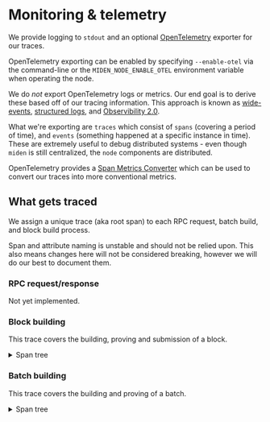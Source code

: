 # Monitoring & telemetry

We provide logging to `stdout` and an optional [OpenTelemetry](https://opentelemetry.io/) exporter for our traces.

OpenTelemetry exporting can be enabled by specifying `--enable-otel` via the command-line or the
`MIDEN_NODE_ENABLE_OTEL` environment variable when operating the node.

We do _not_ export OpenTelemetry logs or metrics. Our end goal is to derive these based off of our tracing information.
This approach is known as [wide-events](https://isburmistrov.substack.com/p/all-you-need-is-wide-events-not-metrics),
[structured logs](https://newrelic.com/blog/how-to-relic/structured-logging), and
[Observibility 2.0](https://www.honeycomb.io/blog/time-to-version-observability-signs-point-to-yes).

What we're exporting are `traces` which consist of `spans` (covering a period of time), and `events` (something happened
at a specific instance in time). These are extremely useful to debug distributed systems - even though `miden` is still
centralized, the `node` components are distributed.

OpenTelemetry provides a
[Span Metrics Converter](https://github.com/open-telemetry/opentelemetry-collector-contrib/tree/main/connector/spanmetricsconnector)
which can be used to convert our traces into more conventional metrics.

## What gets traced

We assign a unique trace (aka root span) to each RPC request, batch build, and block build process.

<div class="warning">

Span and attribute naming is unstable and should not be relied upon. This also means changes here will not be considered
breaking, however we will do our best to document them.

</div>

### RPC request/response

Not yet implemented.

### Block building

This trace covers the building, proving and submission of a block.

<details>
  <summary>Span tree</summary>

```sh
block_builder.build_block
┝━ block_builder.select_block
│  ┝━ mempool.lock
│  ┕━ mempool.select_block
┝━ block_builder.get_block_inputs
│  ┝━ block_builder.summarize_batches
│  ┕━ store.client.get_block_inputs
│     ┕━ store.rpc/GetBlockInputs
│        ┕━ store.server.get_block_inputs
│           ┝━ validate_nullifiers
│           ┝━ read_account_ids
│           ┝━ validate_notes
│           ┝━ select_block_header_by_block_num
│           ┝━ select_note_inclusion_proofs
│           ┕━ select_block_headers
┝━ block_builder.prove_block
│  ┝━ execute_program
│  ┕━ block_builder.simulate_proving
┝━ block_builder.inject_failure
┕━ block_builder.commit_block
   ┝━ store.client.apply_block
   │ ┕━ store.rpc/ApplyBlock
   │    ┕━ store.server.apply_block
   │       ┕━ apply_block
   │          ┝━ select_block_header_by_block_num
   │          ┕━ update_in_memory_structs
   ┝━ mempool.lock
   ┕━ mempool.commit_block
      ┕━ mempool.revert_expired_transactions
         ┕━ mempool.revert_transactions
```

</details>

### Batch building

This trace covers the building and proving of a batch.

<details>
  <summary>Span tree</summary>

```sh
batch_builder.build_batch
┝━ batch_builder.wait_for_available_worker
┝━ batch_builder.select_batch
│  ┝━ mempool.lock
│  ┕━ mempool.select_batch
┝━ batch_builder.get_batch_inputs
│  ┕━ store.client.get_batch_inputs
┝━ batch_builder.propose_batch
┝━ batch_builder.prove_batch
┝━ batch_builder.inject_failure
┕━ batch_builder.commit_batch
   ┝━ mempool.lock
   ┕━ mempool.commit_batch
```

## Verbosity

We log important spans and events at `info` level or higher, which is also the default log level.

Changing this level should rarely be required - let us know if you're missing information that should be at `info`.

The available log levels are `trace`, `debug`, `info` (default), `warn`, `error` which can be configured using the
`RUST_LOG` environment variable e.g.

```sh
export RUST_LOG=debug
```

The verbosity can also be specified by component (when running them as a single process):

```sh
export RUST_LOG=warn,block-producer=debug,rpc=error
```

The above would set the general level to `warn`, and the `block-producer` and `rpc` components would be overriden to
`debug` and `error` respectively. Though as mentioned, it should be unusual to do this.

## Configuration

The OpenTelemetry trace exporter is enabled by adding the `--enable-otel` flag to the node's start command:

```sh
miden-node bundled start --enable-otel
```

The exporter can be configured using environment variables as specified in the official
[documents](httpthes://opentelemetry.io/docs/specs/otel/protocol/exporter/).

<div class="warning">
Not all options are fully supported. We are limited to what the Rust OpenTelemetry implementation supports. If you have any problems please open an issue and we'll do our best to resolve it.

Note: we only support gRPC as the export protocol.

</div>

#### Example: Honeycomb configuration

This is based off Honeycomb's OpenTelemetry
[setup guide](https://docs.honeycomb.io/send-data/opentelemetry/#using-the-honeycomb-opentelemetry-endpoint).

```sh
OTEL_EXPORTER_OTLP_ENDPOINT=https://api.honeycomb.io:443 \
OTEL_EXPORTER_OTLP_HEADERS="x-honeycomb-team=your-api-key" \
miden-node bundled start --enable-otel
```

### Honeycomb queries, triggers and board examples

#### Example queries

Here are some useful Honeycomb queries to help monitor your Miden node:

**Block building performance**:
```honeycomb
VISUALIZE
HEATMAP(duration_ms) AVG(duration_ms)
WHERE
name = "block_builder.build_block"
GROUP BY block.number
ORDER BY block.number DESC
LIMIT 100
```

**Batch processing latency**:
```honeycomb
VISUALIZE
HEATMAP(duration_ms) AVG(duration_ms) P95(duration_ms)
WHERE
name = "batch_builder.build_batch"
GROUP BY batch.id
LIMIT 100
```

**Block proving failures**:
```honeycomb
VISUALIZE
COUNT
WHERE
name = "block_builder.build_block" 
AND status = "error"
CALCULATE RATE
```

**Transaction volume by block**:
```honeycomb
VISUALIZE
MAX(transactions.count)
WHERE
name = "block_builder.build_block"
GROUP BY block.number
ORDER BY block.number DESC
LIMIT 100
```

#### Example triggers

Create triggers in Honeycomb to alert you when important thresholds are crossed:

**Slow block building**:
* Query: 
```honeycomb
VISUALIZE
AVG(duration_ms)
WHERE
name = "block_builder.build_block"
```
* Trigger condition: `AVG(duration_ms) > 30000` (adjust based on your expected block time)
* Description: Alert when blocks take too long to build (more than 30 seconds on average)

**High failure rate**:
* Query: 
```honeycomb
VISUALIZE
COUNT
WHERE
name = "block_builder.build_block" AND error = true
```
* Trigger condition: `COUNT > 100 WHERE error = true`
* Description: Alert when more than 100 block builds are failing

#### Example boards

Create Honeycomb boards to monitor different aspects of your Miden node:

**Block production board**:
* Block production rate
```honeycomb
VISUALIZE
COUNT
WHERE
name = "block_builder.build_block" 
AND status != "error"
CALCULATE RATE
```

* Block production errors
```honeycomb
VISUALIZE
COUNT_WHERE(status = "error") / COUNT
WHERE
name = "block_builder.build_block"
```

* Block latency
```honeycomb
VISUALIZE
AVG(duration_ms) P95(duration_ms)
WHERE
name = "block_builder.build_block"
```

* Block size
```honeycomb
VISUALIZE
AVG(block.batches.count)
WHERE
name = "block_builder.build_block"
```

**Batch processing board**:
* Batch processing rate
```honeycomb
VISUALIZE
COUNT
WHERE
name = "batch_builder.build_batch"
AND status != "error"
CALCULATE RATE
```

* Batch processing latency
```honeycomb
VISUALIZE
AVG(duration_ms) P95(duration_ms)
WHERE
name = "batch_builder.build_batch"
```

* Batch size (transactions)
```honeycomb
VISUALIZE
AVG(transactions.count)
WHERE
name = "batch_builder.build_batch"
```

#### Example queries

Here are some useful Honeycomb queries to help monitor your Miden node:

**RPC request rate by endpoint**:
```honeycomb
VISUALIZE
COUNT
WHERE
name contains "rpc"
GROUP BY name
```

**RPC latency by endpoint**:
```honeycomb
VISUALIZE
AVG(duration_ms) P95(duration_ms)
WHERE
name contains "rpc"
GROUP BY name
```

**RPC errors by status code**:
```honeycomb
VISUALIZE
COUNT
WHERE
name contains "rpc"
GROUP BY status_code
```

#### Advanced investigation with BubbleUp

To identify the root cause of performance issues or errors, use Honeycomb's BubbleUp feature:

1. Create a query for a specific issue (e.g., high latency for block building)
2. Click on a specific high-latency point in the visualization
3. Use BubbleUp to see which attributes differ significantly between normal and slow operations
4. Inspect the related spans in the trace to pinpoint the exact step causing problems

This approach helps identify patterns like:
- Which types of transactions are causing slow blocks
- Which specific operations within block/batch processing take the most time
- Correlations between resource usage and performance
- Common patterns in error cases
